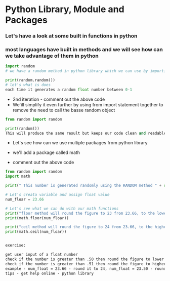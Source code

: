 # Python Library, Module and Packages

### Let's have a look at some built in functions in python
### most languages have built in methods and we will see how can we take advantage of them in python
``` python
import random
# we have a random method in python library which we can use by importing it here

print(random.random())
# let's what is does
each time it generates a random float number between 0-1
```
- 2nd iteration - comment out the above code
- We'ill simplify it even further by using from import statement together to remove the need to call the basse random object
```python
from random import random

print(random())
This will produce the same result but keeps our code clean and readable
```
- Let's see how can we use multiple packages from python library

- we'll add a package called math

- comment out the above code

``` python
from random import random
import math

print(" This number is generated randomly using the RANDOM method " + str(random()))

# Let's creata variable and assign float value
num_floar = 23.66

# Let's see what we can do with our math functions
print("floor method will round the figure to 23 from 23.66, to the lower end")
print(math.floor(num_floar))

print("ceil method will round the figure to 24 from 23.66, to the higher end of the float value")
print(math.ceil(num_floar))
``` 
```markdown

exercise:

get user input of a float number
check if the number is greater than .50 then round the figure to lower end
check if the number is greater than .51 then round the figure to higher end
example - num_float = 23.66 - round it to 24, num_float = 23.50 - round it to lower end
tips - get help online - python library
```